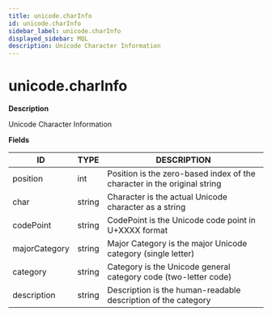 ```yaml
---
title: unicode.charInfo
id: unicode.charInfo
sidebar_label: unicode.charInfo
displayed_sidebar: MQL
description: Unicode Character Information
---
```


# unicode.charInfo

**Description**

Unicode Character Information

**Fields**

| ID            | TYPE   | DESCRIPTION                                                              |
|---------------|--------|--------------------------------------------------------------------------|
| position      | int    | Position is the zero-based index of the character in the original string |
| char          | string | Character is the actual Unicode character as a string                    |
| codePoint     | string | CodePoint is the Unicode code point in U+XXXX format                     |
| majorCategory | string | Major Category is the major Unicode category (single letter)             |
| category      | string | Category is the Unicode general category code (two-letter code)          |
| description   | string | Description is the human-readable description of the category            |

